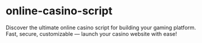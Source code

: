 # online-casino-script
Discover the ultimate online casino script for building your gaming platform. Fast, secure, customizable — launch your casino website with ease!
